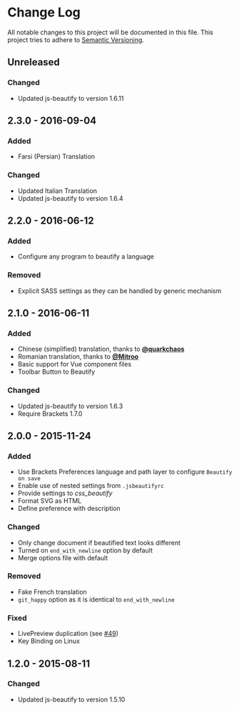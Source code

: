 # Change Log
All notable changes to this project will be documented in this file.
This project tries to adhere to [Semantic Versioning](http://semver.org/).


## Unreleased
### Changed
- Updated js-beautify to version 1.6.11


## 2.3.0 - 2016-09-04
### Added
- Farsi (Persian) Translation

### Changed
- Updated Italian Translation
- Updated js-beautify to version 1.6.4


## 2.2.0 - 2016-06-12
### Added
- Configure any program to beautify a language

### Removed
- Explicit SASS settings as they can be handled by generic mechanism


## 2.1.0 - 2016-06-11
### Added
- Chinese (simplified) translation, thanks to [__@quarkchaos__](https://github.com/quarkchaos)
- Romanian translation, thanks to [__@Mitroo__](https://github.com/Mitroo)
- Basic support for Vue component files
- Toolbar Button to Beautify

### Changed
- Updated js-beautify to version 1.6.3
- Require Brackets 1.7.0


## 2.0.0 - 2015-11-24
### Added
- Use Brackets Preferences language and path layer to configure `Beautify on save`
- Enable use of nested settings from `.jsbeautifyrc`
- Provide settings to *css_beautify*
- Format SVG as HTML
- Define preference with description

### Changed
- Only change document if beautified text looks different
- Turned on `end_with_newline` option by default
- Merge options file with default

### Removed
- Fake French translation
- `git_happy` option as it is identical to `end_with_newline`

### Fixed
- LivePreview duplication (see [#49](https://github.com/brackets-beautify/brackets-beautify/issues/49))
- Key Binding on Linux


## 1.2.0 - 2015-08-11
### Changed
- Updated js-beautify to version 1.5.10
